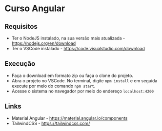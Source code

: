 # Curso Angular
## Requisitos
- Ter o NodeJS instalado, na sua versão mais atualizada - https://nodejs.org/en/download
- Ter o VSCode instalado - https://code.visualstudio.com/download

## Execução
- Faça o download em formato zip ou faça o clone do projeto.
- Abra o projeto no VSCode. No terminal, digite `npm install` e em seguida execute por meio do comando `npm start`.
- Acesse o sistema no navegador por meio do endereço `localhost:4200`

## Links
- Material Angular - https://material.angular.io/components
- TailwindCSS - https://tailwindcss.com/

